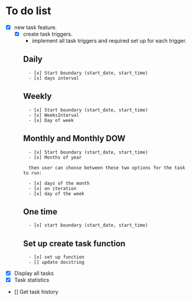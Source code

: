 # To do list
- [x] new task feature.
    - [x] create task triggers.
        - implement all task triggers and required set up for each trigger.
        ## Daily
            - [x] Start boundary (start_date, start_time)
            - [x] days interval

        ## Weekly
            - [x] Start boundary (start_date, start_time)
            - [x] WeeksInterval 
            - [x] Day of week

        ## Monthly and Monthly DOW
            - [x] Start boundary (start_date, start_time)
            - [x] Months of year
            
            then user can choose between these two options for the task to run:

            - [x] days of the month
            - [x] on iteration
            - [x] day of the week

        ## One time
            - [x] start boundary (start_date, start_time)

        ## Set up create task function
            - [x] set up function
            - [] update docstring

- [x] Display all tasks
- [x] Task statistics
- [] Get task history